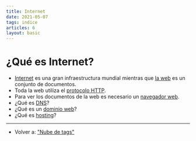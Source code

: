 ```yaml
---
title: Internet
date: 2021-05-07
tags: indice
articles: 6
layout: basic
---
```


# ¿Qué es Internet?
- [Internet](../internet/que-es-internet) es una gran infraestructura mundial mientras que [la web](../internet/que-es-web) es un conjunto de documentos.
- Toda la web utiliza el [protocolo HTTP](../internet/que-es-http).
- Para ver los documentos de la web es necesario un [navegador web](../internet/que-es-navegador-web).
- ¿Qué es [DNS](../internet/que-es-dns)?
- ¿Qué es un [dominio web](../internet/que-es-dominio-web)?
- ¿Qué es [hosting](../internet/que-es-hosting)?

***

- Volver a: ["Nube de tags"](../index)
